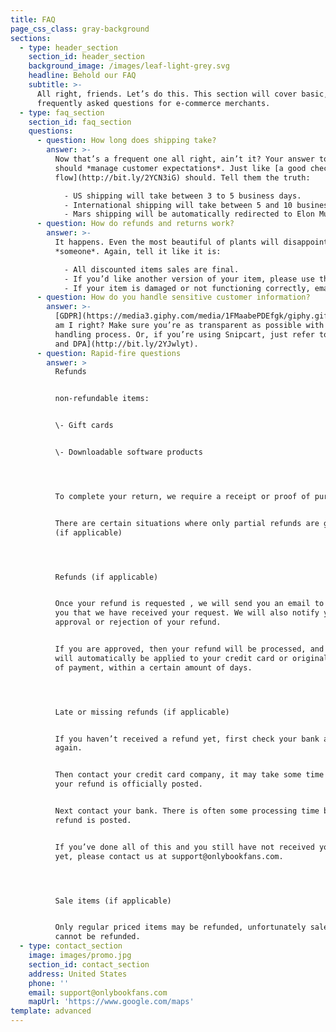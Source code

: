```yaml
---
title: FAQ
page_css_class: gray-background
sections:
  - type: header_section
    section_id: header_section
    background_image: /images/leaf-light-grey.svg
    headline: Behold our FAQ
    subtitle: >-
      All right, friends. Let’s do this. This section will cover basic,
      frequently asked questions for e-commerce merchants.
  - type: faq_section
    section_id: faq_section
    questions:
      - question: How long does shipping take?
        answer: >-
          Now that’s a frequent one all right, ain’t it? Your answer to this
          should *manage customer expectations*. Just like [a good checkout
          flow](http://bit.ly/2YCN3iG) should. Tell them the truth:

            - US shipping will take between 3 to 5 business days.
            - International shipping will take between 5 and 10 business days.
            - Mars shipping will be automatically redirected to Elon Musk’s Twitter account.
      - question: How do refunds and returns work?
        answer: >-
          It happens. Even the most beautiful of plants will disappoint
          *someone*. Again, tell it like it is:

            - All discounted items sales are final.
            - If you’d like another version of your item, please use the return label. Instructions are printed on its back.
            - If your item is damaged or not functioning correctly, email us at info@planty.com, and we’ll refund you + send you a new one ASAP!
      - question: How do you handle sensitive customer information?
        answer: >-
          [GDPR](https://media3.giphy.com/media/1FMaabePDEfgk/giphy.gif?cid=790b76115d1fc3ed7656643632f4131f&rid=giphy.gif),
          am I right? Make sure you’re as transparent as possible with your data
          handling process. Or, if you’re using Snipcart, just refer to [our ToS
          and DPA](http://bit.ly/2YJwlyt).
      - question: Rapid-fire questions
        answer: >
          Refunds


          non-refundable items:


          \- Gift cards 


          \- Downloadable software products 




          To complete your return, we require a receipt or proof of purchase. 


          There are certain situations where only partial refunds are granted
          (if applicable) 




          Refunds (if applicable) 


          Once your refund is requested , we will send you an email to notify
          you that we have received your request. We will also notify you of the
          approval or rejection of your refund. 


          If you are approved, then your refund will be processed, and a credit
          will automatically be applied to your credit card or original method
          of payment, within a certain amount of days. 




          Late or missing refunds (if applicable) 


          If you haven’t received a refund yet, first check your bank account
          again. 


          Then contact your credit card company, it may take some time before
          your refund is officially posted. 


          Next contact your bank. There is often some processing time before a
          refund is posted. 


          If you’ve done all of this and you still have not received your refund
          yet, please contact us at support@onlybookfans.com. 




          Sale items (if applicable) 


          Only regular priced items may be refunded, unfortunately sale items
          cannot be refunded. 
  - type: contact_section
    image: images/promo.jpg
    section_id: contact_section
    address: United States
    phone: ''
    email: support@onlybookfans.com
    mapUrl: 'https://www.google.com/maps'
template: advanced
---
```

